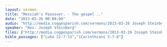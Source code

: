 ```yaml
---
layout: sermon
title: "Messiah's Passover. - The gospel .."
date: "2013-03-26 00:00:00"
audio: "http://media.coggesparish.com/sermons/2013-03-26 Joseph Steinberg.mp3"
speaker: "Rev. Joseph Steinberg"
files: ["http://media.coggesparish.com/sermons/2013-03-26 Joseph Steinberg.pdf","http://www.cms-uk.org"]
bible_passages: ["Luke 22:7-13","1Corinthians 5:7-8"]
---
```

